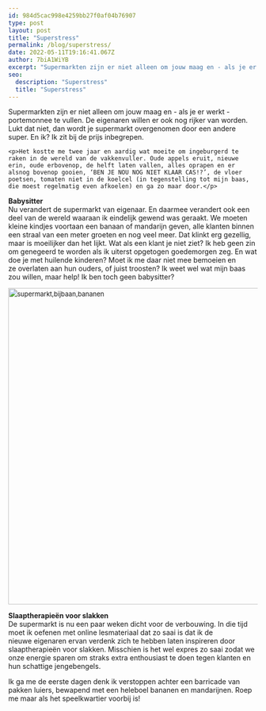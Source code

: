 ```yaml
---
id: 984d5cac998e4259bb27f0af04b76907
type: post
layout: post
title: "Superstress"
permalink: /blog/superstress/
date: 2022-05-11T19:16:41.067Z
author: 7biA1WiYB
excerpt: "Supermarkten zijn er niet alleen om jouw maag en - als je er werkt - portemonnee te vullen. De eigenaren willen er ook nog rijker van worden. Lukt dat niet, dan wordt je supermarkt overgenomen door een andere super. En ik? Ik zit bij de prijs inbegrepen.   "
seo:
  description: "Superstress"
  title: "Superstress"
---
```

Supermarkten zijn er niet alleen om jouw maag en - als je er werkt - portemonnee te vullen. De eigenaren willen er ook nog rijker van worden. Lukt dat niet, dan wordt je supermarkt overgenomen door een andere super. En ik? Ik zit bij de prijs inbegrepen.   

    <p>Het kostte me twee jaar en aardig wat moeite om ingeburgerd te raken in de wereld van de vakkenvuller. Oude appels eruit, nieuwe erin, oude erbovenop, de helft laten vallen, alles oprapen en er alsnog bovenop gooien, ‘BEN JE NOU NOG NIET KLAAR CAS!?’, de vloer poetsen, tomaten niet in de koelcel (in tegenstelling tot mijn baas, die moest regelmatig even afkoelen) en ga zo maar door.</p>
<p><strong>Babysitter</strong><br>Nu verandert de supermarkt van eigenaar. En daarmee verandert ook een deel van de wereld waaraan ik eindelijk gewend was geraakt. We moeten kleine kindjes voortaan een banaan of mandarijn geven, alle klanten binnen een straal van een meter groeten en nog veel meer. Dat klinkt erg gezellig, maar is moeilijker dan het lijkt. Wat als een klant je niet ziet? Ik heb geen zin om genegeerd te worden als ik uiterst opgetogen goedemorgen zeg. En wat doe je met huilende kinderen? Moet ik me daar niet mee bemoeien en ze overlaten aan hun ouders, of juist troosten? Ik weet wel wat mijn baas zou willen, maar help! Ik ben toch geen babysitter?</p>
<p><div class="media media-element-container media-default"><div id="file-4554" class="file file-image file-image-jpeg">

        
  
  <div class="content">
    <img alt="supermarkt,bijbaan,bananen" height="3456" width="4608" style="font-size: 13.0080003738403px; line-height: 20.0063037872314px; width: 851px; height: 638px;" class="media-element file-default" src="https://original.sevendays.nl/sites/default/files/DSCN0681%5B1%5D.JPG">  </div>

  
</div>
</div>
<p><strong>Slaaptherapieën voor slakken</strong><br>De supermarkt is nu een paar weken dicht voor de verbouwing. In die tijd moet ik oefenen met online lesmateriaal dat zo saai is dat ik de nieuwe eigenaren ervan verdenk zich te hebben laten inspireren door slaaptherapieën voor slakken. Misschien is het wel expres zo saai zodat we onze energie sparen om straks extra enthousiast te doen tegen klanten en hun schattige jengebengels. </p>
<p>Ik ga me de eerste dagen denk ik verstoppen achter een barricade van pakken luiers, bewapend met een heleboel bananen en mandarijnen. Roep me maar als het speelkwartier voorbij is!</p>  
